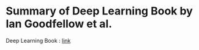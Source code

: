 # Summary of Deep Learning Book by Ian Goodfellow et al.

Deep Learning Book : [link](https://www.deeplearningbook.org/)

